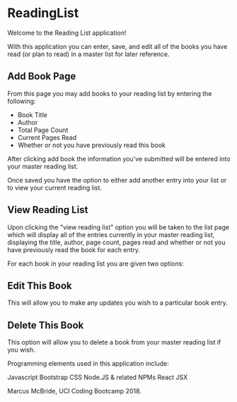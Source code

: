 # ReadingList

Welcome to the Reading List application!

With this application you can enter, save, and edit all of the books you have read (or plan to read) in a master list for later reference.

## Add Book Page

From this page you may add books to your reading list by entering the following:

- Book Title
- Author
- Total Page Count
- Current Pages Read
- Whether or not you have previously read this book

After clicking add book the information you've submitted will be entered into your master reading list.  

Once saved you have the option to either add another entry into your list or to view your current reading list.

## View Reading List

Upon clicking the "view reading list" option you will be taken to the list page which will display all of the entries currently in your master reading list, displaying the title, author, page count, pages read and whether or not you have previously read the book for each entry.

For each book in your reading list you are given two options:

## Edit This Book

This will allow you to make any updates you wish to a particular book entry.

## Delete This Book

This option will allow you to delete a book from your master reading list if you wish.

Programming elements used in this application include:

Javascript
Bootstrap CSS
Node.JS & related NPMs
React
JSX

Marcus McBride, UCI Coding Bootcamp 2018.


